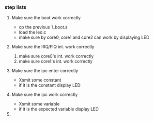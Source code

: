 ### step lists 
1. Make sure the boot work correctly
	* cp the previous 1_boot.s
	* load the led.c
	* make sure by core0, core1 and core2 can work by displaying LED
2. Make sure the IRQ/FIQ int. work correctly
	1. make sure core0's int. work correctly
	2. make sure core1's int. work correctly
3. Make sure the ipc enter correctly
	* Xsmit some constant
	* if it is the constant display LED
4. Make sure the ipc work correctly
	* Xsmit some variable
	* if it is the expected variable display LED

5. 
	
